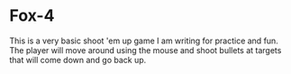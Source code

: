 # Fox-4
This is a very basic shoot 'em up game I am writing for practice and fun. 
The player will move around using the mouse and shoot bullets at targets that will come down and go back up.